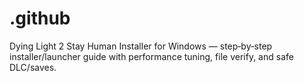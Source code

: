 # .github
Dying Light 2 Stay Human Installer for Windows — step‑by‑step installer/launcher guide with performance tuning, file verify, and safe DLC/saves.
